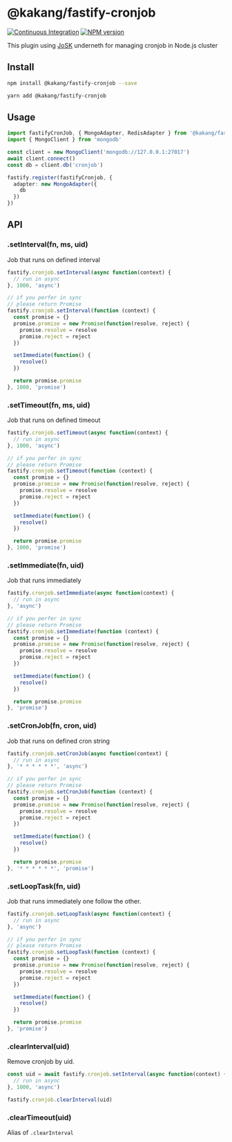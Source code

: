 # @kakang/fastify-cronjob

[![Continuous Integration](https://github.com/kaka-ng/fastify-plugins/actions/workflows/ci-cronjob.yml/badge.svg)](https://github.com/kaka-ng/fastify-plugins/actions/workflows/ci-cronjob.yml)
[![NPM version](https://img.shields.io/npm/v/@kakang/fastify-cronjob.svg?style=flat)](https://www.npmjs.com/package/@kakang/fastify-cronjob)

This plugin using [JoSK](https://github.com/veliovgroup/josk)
underneth for managing cronjob in Node.js cluster

## Install

```bash
npm install @kakang/fastify-cronjob --save

yarn add @kakang/fastify-cronjob
```

## Usage

```ts
import fastifyCronJob, { MongoAdapter, RedisAdapter } from '@kakang/fastify-cronjob'
import { MongoClient } from 'mongodb'

const client = new MongoClient('mongodb://127.0.0.1:27017')
await client.connect()
const db = client.db('cronjob')

fastify.register(fastifyCronjob, {
  adapter: new MongoAdapter({
    db
  })
})
```

## API

### .setInterval(fn, ms, uid)

Job that runs on defined interval

```ts
fastify.cronjob.setInterval(async function(context) {
  // run in async
}, 1000, 'async')

// if you perfer in sync
// please return Promise
fastify.cronjob.setInterval(function (context) {
  const promise = {}
  promise.promise = new Promise(function(resolve, reject) {
    promise.resolve = resolve
    promise.reject = reject
  })

  setImmediate(function() {
    resolve()
  })

  return promise.promise
}, 1000, 'promise')
```

### .setTimeout(fn, ms, uid)

Job that runs on defined timeout

```ts
fastify.cronjob.setTimeout(async function(context) {
  // run in async
}, 1000, 'async')

// if you perfer in sync
// please return Promise
fastify.cronjob.setTimeout(function (context) {
  const promise = {}
  promise.promise = new Promise(function(resolve, reject) {
    promise.resolve = resolve
    promise.reject = reject
  })

  setImmediate(function() {
    resolve()
  })

  return promise.promise
}, 1000, 'promise')
```

### .setImmediate(fn, uid)

Job that runs immediately

```ts
fastify.cronjob.setImmediate(async function(context) {
  // run in async
}, 'async')

// if you perfer in sync
// please return Promise
fastify.cronjob.setImmediate(function (context) {
  const promise = {}
  promise.promise = new Promise(function(resolve, reject) {
    promise.resolve = resolve
    promise.reject = reject
  })

  setImmediate(function() {
    resolve()
  })

  return promise.promise
}, 'promise')
```

### .setCronJob(fn, cron, uid)

Job that runs on defined cron string

```ts
fastify.cronjob.setCronJob(async function(context) {
  // run in async
}, '* * * * * *', 'async')

// if you perfer in sync
// please return Promise
fastify.cronjob.setCronJob(function (context) {
  const promise = {}
  promise.promise = new Promise(function(resolve, reject) {
    promise.resolve = resolve
    promise.reject = reject
  })

  setImmediate(function() {
    resolve()
  })

  return promise.promise
}, '* * * * * *', 'promise')
```

### .setLoopTask(fn, uid)

Job that runs immediately one follow the other.

```ts
fastify.cronjob.setLoopTask(async function(context) {
  // run in async
}, 'async')

// if you perfer in sync
// please return Promise
fastify.cronjob.setLoopTask(function (context) {
  const promise = {}
  promise.promise = new Promise(function(resolve, reject) {
    promise.resolve = resolve
    promise.reject = reject
  })

  setImmediate(function() {
    resolve()
  })

  return promise.promise
}, 'promise')
```

### .clearInterval(uid)

Remove cronjob by uid.

```ts
const uid = await fastify.cronjob.setInterval(async function(context) {
  // run in async
}, 1000, 'async')

fastify.cronjob.clearInterval(uid)
```

### .clearTimeout(uid)

Alias of `.clearInterval`
